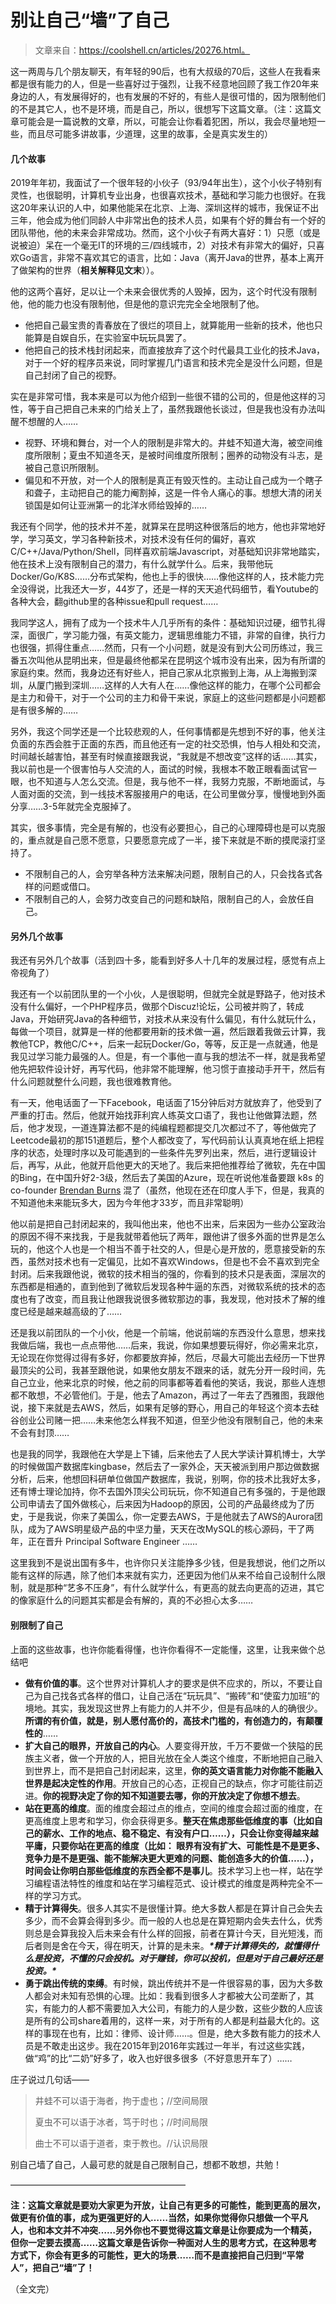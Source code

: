 # 别让自己“墙”了自己

> 文章来自：https://coolshell.cn/articles/20276.html。

这一两周与几个朋友聊天，有年轻的90后，也有大叔级的70后，这些人在我看来都是很有能力的人，但是一些喜好过于强烈，让我不经意地回顾了我工作20年来身边的人，有发展得好的，也有发展的不好的，有些人是很可惜的，因为限制他们的不是其它人，也不是环境，而是自己，所以，很想写下这篇文章。（注：这篇文章可能会是一篇说教的文章，所以，可能会让你看着犯困，所以，我会尽量地短一些，而且尽可能多讲故事，少道理，这里的故事，全是真实发生的）

#### 几个故事

2019年年初，我面试了一个很年轻的小伙子（93/94年出生），这个小伙子特别有灵性，也很聪明，计算机专业出身，也很喜欢技术，基础和学习能力也很好。在我这20年来认识的人中，如果他能呆在北京、上海、深圳这样的城市，我保证不出三年，他会成为他们同龄人中非常出色的技术人员，如果有个好的舞台有一个好的团队带他，他的未来会非常成功。然而，这个小伙子有两大喜好：1）只愿（或是说被迫）呆在一个毫无IT的环境的三/四线城市，2）对技术有非常大的偏好，只喜欢Go语言，非常不喜欢其它的语言，比如：Java（离开Java的世界，基本上离开了做架构的世界（**相关解释见文末**））。

他的这两个喜好，足以让一个未来会很优秀的人毁掉，因为，这个时代没有限制他，他的能力也没有限制他，但是他的意识完完全全地限制了他。

- 他把自己最宝贵的青春放在了很烂的项目上，就算能用一些新的技术，他也只能算是自娱自乐，在实验室中玩玩具罢了。
- 他把自己的技术栈封闭起来，而直接放弃了这个时代最具工业化的技术Java，对于一个好的程序员来说，同时掌握几门语言和技术完全是没什么问题，但是自己封闭了自己的视野。

实在是非常可惜，我本来是可以为他介绍到一些很不错的公司的，但是他这样的习性，等于自己把自己未来的门给关上了，虽然我跟他长谈过，但是我也没有办法叫醒不想醒的人……

- 视野、环境和舞台，对一个人的限制是非常大的。井蛙不知道大海，被空间维度所限制；夏虫不知道冬天，是被时间维度所限制；圈养的动物没有斗志，是被自己意识所限制。
- 偏见和不开放，对一个人的限制是真正有毁灭性的。主动让自己成为一个瞎子和聋子，主动把自己的能力阉割掉，这是一件令人痛心的事。想想大清的闭关锁国是如何让亚洲第一的北洋水师给毁掉的……

我还有个同学，他的技术并不差，就算呆在昆明这种很落后的地方，他也非常地好学，学习英文，学习各种新技术，对技术没有任何的偏好，喜欢C/C++/Java/Python/Shell，同样喜欢前端Javascript，对基础知识非常地踏实，他在技术上没有限制自己的潜力，有什么就学什么。后来，我带他玩Docker/Go/K8S……分布式架构，他也上手的很快……像他这样的人，技术能力完全没得说，比我还大一岁，44岁了，还是一样的天天追代码细节，看Youtube的各种大会，翻github里的各种issue和pull request……

我同学这人，拥有了成为一个技术牛人几乎所有的条件：基础知识过硬，细节扎得深，面很广，学习能力强，有英文能力，逻辑思维能力不错，非常的自律，执行力也很强，抓得住重点……然而，只有一个小问题，就是没有到大公司历练过，我三番五次叫他从昆明出来，但是最终他都呆在昆明这个城市没有出来，因为有所谓的家庭约束。然而，我身边还有好些人，把自己家从北京搬到上海，从上海搬到深圳，从厦门搬到深圳……这样的人大有人在……像他这样的能力，在哪个公司都会是主力和骨干，对于一个公司的主力和骨干来说，家庭上的这些问题都是小问题都是有很多解的……

另外，我这个同学还是一个比较悲观的人，任何事情都是先想到不好的事，他关注负面的东西会胜于正面的东西，而且他还有一定的社交恐惧，怕与人相处和交流，时间越长越害怕，甚至有时候直接跟我说，“我就是不想改变”这样的话……其实，我以前也是一个很害怕与人交流的人，面试的时候，我根本不敢正眼看面试官一眼，也不知道与人怎么交流。但是，我与他不一样，我努力克服，不断地面试，与人面对面的交流，到一线技术客服接用户的电话，在公司里做分享，慢慢地到外面分享……3-5年就完全克服掉了。

其实，很多事情，完全是有解的，也没有必要担心，自己的心理障碍也是可以克服的，重点就是自己愿不愿意，只要愿意完成了一半，接下来就是不断的摸爬滚打坚持了。

- 不限制自己的人，会穷举各种方法来解决问题，限制自己的人，只会找各式各样的问题或借口。
- 不限制自己的人，会努力改变自己的问题和缺陷，限制自己的人，会放任自己。

#### 另外几个故事

我还有另外几个故事（活到四十多，能看到好多人十几年的发展过程，感觉有点上帝视角了）

我还有一个以前团队里的一个小伙，人是很聪明，但就完全就是野路子，他对技术没有什么偏好，一个PHP程序员，做那个Discuz!论坛，公司被并购了，转成Java，开始研究Java的各种细节，对技术从来没有什么偏见，有什么就玩什么，每做一个项目，就算是一样的他都要用新的技术做一遍，然后跟着我做云计算，我教他TCP，教他C/C++，后来一起玩Docker/Go，等等，反正是一点就通，他是我见过学习能力最强的人。但是，有一个事他一直与我的想法不一样，就是我希望他先把软件设计好，再写代码，他非常不能理解，他习惯于直接动手开干，然后有什么问题就整什么问题，我也很难教育他。

有一天，他电话面了一下Facebook，电话面了15分钟后对方就放弃了，他受到了严重的打击。然后，他就开始找菲利宾人练英文口语了，我也让他做算法题，然后，他才发现，一道连算法都不是的纯编程题都提交几次都过不了，等他做完了Leetcode最初的那151道题后，整个人都改变了，写代码前认认真真地在纸上把程序的状态，处理时序以及可能遇到的一些条件先罗列出来，然后，进行逻辑设计后，再写，从此，他就开启他更大的天地了。我后来把他推荐给了微软，先在中国的Bing，在中国升好2-3级，然后去了美国的Azure，现在听说他准备要跟 k8s 的 co-founder [Brendan Burns](https://github.com/brendandburns) 混了（虽然，他现在还在印度人手下，但是，我真的不知道他未来能玩多大，因为今年他才33岁，而且非常聪明）

他以前是把自己封闭起来的，我叫他出来，他也不出来，后来因为一些办公室政治的原因不得不来找我，于是我就带着他玩了两年，跟他讲了很多外面的世界是怎么玩的，他这个人也是一个相当不善于社交的人，但是心是开放的，愿意接受新的东西，虽然对技术也有一定偏见，比如不喜欢Windows，但是也不会不喜欢到完全封闭。后来我跟他说，微软的技术相当的强的，你看到的技术只是表面，深层次的东西都是相通的，直到他到了微软后发现各种牛逼的东西，对微软系统的技术的态度也有了改变，而且我让他跟我说很多微软那边的事，我发现，他对技术了解的维度已经是越来越高级的了……

还是我以前团队的一个小伙，他是一个前端，他说前端的东西没什么意思，想来找我做后端，我也一点点带他……后来，我说，你如果想要玩得好，你必需来北京，无论现在你觉得过得有多好，你都要放弃掉，然后，尽最大可能出去经历一下世界最顶尖的公司，我甚至跟他说，如果他女朋友不跟来的话，就先分开一段时间，先自己立业，他来北京的时候，他之前的同事都等着看他的笑话，我说，那些人连想都不敢想，不必管他们。于是，他去了Amazon，再过了一年去了西雅图，我跟他说，接下来就是去AWS，然后，如果有足够的野心，用自己的年轻这个资本去硅谷创业公司赌一把……未来他怎么样我不知道，但至少他没有限制自己，他的未来不会有封顶……

也是我的同学，我跟他在大学是上下铺，后来他去了人民大学读计算机博士，大学的时候做国产数据库kingbase，然后去了一家外企，天天被派到用户那边做数据分析，后来，他想回科研单位做国产数据库，我说，别啊，你的技术比我好太多，还有博士理论加持，你不去国外顶尖公司玩玩，你不知道自己有多强的，于是他跟公司申请去了国外做核心，后来因为Hadoop的原因，公司的产品最终成为了历史，于是我说，你来了美国么，你一定要去AWS，于是他就去了AWS的Aurora团队，成为了AWS明星级产品的中坚力量，天天在改MySQL的核心源码，干了两年，正在晋升 Principal Software Engineer ……

这里我到不是说出国有多牛，也许你只关注能挣多少钱，但是我想说，他们之所以能有这样的际遇，除了他们本来就有实力，还更因为他们从来不给自己设制什么限制，就是那种“艺多不压身”，有什么就学什么，有更高的就去向更高的迈进，其它的像家庭什么的问题其实都是会有解的，真的不必担心太多……

####  别限制了自己

上面的这些故事，也许你能看得懂，也许你看得不一定能懂，这里，让我来做个总结吧

- **做有价值的事**。这个世界对计算机人才的要求是供不应求的，所以，不要让自己为自己找各式各样的借口，让自己活在“玩玩具”、“搬砖”和“使蛮力加班”的境地。其实，我发现这世界上有能力的人并不少，但是有品味的人的确很少。**所谓的有价值，就是，别人愿付高价的，高技术门槛的，有创造力的，有颠覆性的**……
- **扩大自己的眼界，开放自己的内心**。人要变得开放，千万不要做一个狭隘的民族主义者，做一个开放的人，把目光放在全人类这个维度，不断地把自己融入到世界上，而不是把自己封闭起来，这里，**你的英文语言能力对你能不能融入世界是起决定性的作用**。开放自己的心态，正视自己的缺点，你才可能往前迈进。**你的视野决定了你的知不知道要去哪，你的开放决定了你想不想去**。
- **站在更高的维度**。面的维度会超过点的维点，空间的维度会超过面的维度，在更高维度上思考和学习，你会获得更多。**整天在焦虑那些低维度的事（比如自己的薪水、工作的地点、稳不稳定、有没有户口……），只会让你变得越来越平庸，只要你站在更高的维度（比如： 眼界有没有扩大、可能性是不是更多、竞争力是不是更强、能不能解决更大更难的问题、能创造多大的价值……），时间会让你明白那些低维度的东西全都不是事儿**。技术学习上也一样，站在学习编程语法特性的维度和站在学习编程范式、设计模式的维度是两种完全不一样的学习方式。
- **精于计算得失**。很多人其实不是很懂计算。绝大多数人都是在算计自己会失去多少，而不会算会得到多少。而一般的人也总是在算短期内会失去什么，优秀则总是会算我投入后未来会有什么样的回报，前者在算计今天，目光短浅，而后者则是舍在今天，得在明天，计算的是未来。***\*精于计算得失的，就懂得什么是投资，不懂的只会投机。对于赚钱，你可以投机，但是对于自己最好还是投资。\****
- **勇于跳出传统的束缚**。有时候，跳出传统并不是一件很容易的事，因为大多数人都会对未知有恐惧的心理。比如：我看到很多人才都被大公司垄断了，其实，有能力的人都不需要加入大公司，有能力的人是少数，这些少数的人应该是所有的公司share着用的，这样一来，对于所有的人都是利益最大化的。这样的事现在也有，比如：律师、设计师……。但是，绝大多数有能力的技术人员是不敢走出这步。我在2015年到2016年实践过一年半，有过这些实践，做“鸡”的比“二奶”好多了，收入也好很多很多（不好意思开车了）……

庄子说过几句话——

> 井蛙不可以语于海者，拘于虚也；//空间局限
>
> 夏虫不可以语于冰者，笃于时也；//时间局限
>
> 曲士不可以语于道者，束于教也。//认识局限

别自己墙了自己，人最可悲的就是自己限制自己，想都不敢想，共勉！

————————————————————

**注：这篇文章就是要劝大家更为开放，让自己有更多的可能性，能到更高的层次，做更有价值的事，成为更强更好的人……当然，如果你觉得你只想做一个平凡人，也和本文并不冲突……另外你也不要觉得这篇文章是让你要成为一个精英，但你一定要去摸高……这篇文章是告诉你一种面对人生的思考方式，在这种思考方式下，你会有更多的可能性，更大的场景……而不是直接把自己归到“平常人”，把自己“墙”了！**

（全文完）